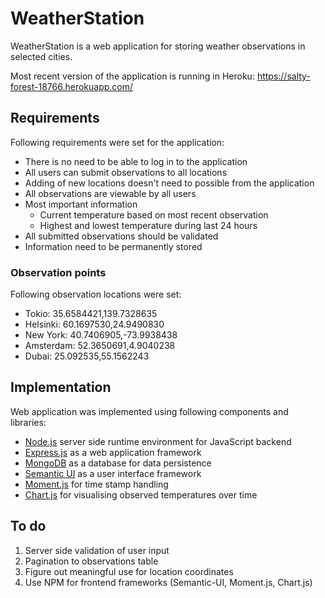 # WeatherStation
WeatherStation is a web application for storing weather observations in selected cities.

Most recent version of the application is running in Heroku: https://salty-forest-18766.herokuapp.com/

## Requirements
Following requirements were set for the application:
* There is no need to be able to log in to the application
* All users can submit observations to all locations
* Adding of new locations doesn't need to possible from the application
* All observations are viewable by all users
* Most important information
  * Current temperature based on most recent observation
  * Highest and lowest temperature during last 24 hours
* All submitted observations should be validated
* Information need to be permanently stored

### Observation points
Following observation locations were set:
* Tokio: 35.6584421,139.7328635
* Helsinki: 60.1697530,24.9490830
* New York: 40.7406905,-73.9938438
* Amsterdam: 52.3650691,4.9040238
* Dubai: 25.092535,55.1562243

## Implementation
Web application was implemented using following components and libraries:
* [Node.js](https://nodejs.org/) server side runtime environment for JavaScript backend
* [Express.js](https://expressjs.com/) as a web application framework
* [MongoDB](https://www.mongodb.com) as a database for data persistence
* [Semantic UI](https://semantic-ui.com) as a user interface framework
* [Moment.js](https://momentjs.com) for time stamp handling
* [Chart.js](https://www.chartjs.org) for visualising observed temperatures over time

## To do
1. Server side validation of user input
2. Pagination to observations table
3. Figure out meaningful use for location coordinates
4. Use NPM for frontend frameworks (Semantic-UI, Moment.js, Chart.js)

